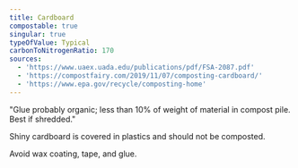 ```yaml
---
title: Cardboard
compostable: true
singular: true
typeOfValue: Typical
carbonToNitrogenRatio: 170
sources:
  - 'https://www.uaex.uada.edu/publications/pdf/FSA-2087.pdf'
  - 'https://compostfairy.com/2019/11/07/composting-cardboard/'
  - 'https://www.epa.gov/recycle/composting-home'
---
```


"Glue probably organic; less than 10% of weight of material in compost pile. Best if shredded."

Shiny cardboard is covered in plastics and should not be composted.

Avoid wax coating, tape, and glue.


